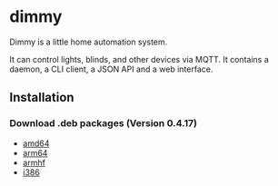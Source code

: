 # dimmy
Dimmy is a little home automation system.

It can control lights, blinds, and other devices via MQTT.
It contains a daemon, a CLI client, a JSON API and a web interface.


## Installation
### Download .deb packages (Version 0.4.17)

* [amd64](http://deb.flupps.net/pool/main/d/dimmy/dimmy_0.4.17_amd64.deb)
* [arm64](http://deb.flupps.net/pool/main/d/dimmy/dimmy_0.4.17_arm64.deb)
* [armhf](http://deb.flupps.net/pool/main/d/dimmy/dimmy_0.4.17_armhf.deb)
* [i386](http://deb.flupps.net/pool/main/d/dimmy/dimmy_0.4.17_i386.deb)

